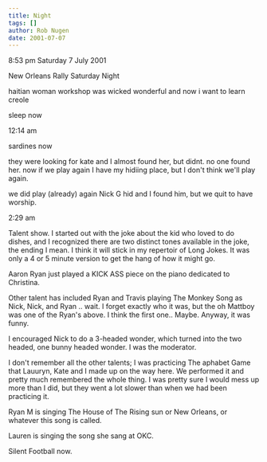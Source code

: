 ```yaml
---
title: Night
tags: []
author: Rob Nugen
date: 2001-07-07
---
```


<p class=date>8:53 pm Saturday 7 July 2001</p>

<p>New Orleans Rally Saturday Night</p>

<p>haitian woman workshop was wicked wonderful and now i want to learn
creole</p>

<p>sleep now</p>

<p class=date>12:14 am</p>

<p>sardines now</p>


<p>they were looking for kate and I almost found her, but didnt.  no
one found her.  now if we play again I have my hidiing place, but I
don't think we'll play again.</p>

<p>we did play (already) again Nick G hid and I found him, but we quit
to have worship.</p>

<p class=date>2:29 am</p>

<p>Talent show.  I started out with the joke about the kid who loved
to do dishes, and I recognized there are two distinct tones available
in the joke, the ending I mean.  I think it will stick in my repertoir
of Long Jokes.  It was only a 4 or 5 minute version to get the hang of
how it might go.</p>

<p>Aaron Ryan just played a KICK ASS piece on the piano dedicated to
Christina.</p>

<p>Other talent has included Ryan and Travis playing The Monkey Song
as Nick, Nick, and Ryan .. wait. I forget exactly who it was, but the
oh Mattboy was one of the Ryan's above.  I think the first one..
Maybe.  Anyway, it was funny.</p>

<p>I encouraged Nick to do a 3-headed wonder, which turned into the
two headed, one bunny headed wonder.  I was the moderator.</p>

<p>I don't remember all the other talents; I was practicing The
aphabet Game that Lauuryn, Kate and I made up on the way here.  We
performed it and pretty much remembered the whole thing.  I was pretty
sure I would mess up more than I did, but they went a lot slower than
when we had been practicing it.</p>

<p>Ryan M is singing The House of The Rising sun or New Orleans, or
whatever this song is called.</p>

<p>Lauren is singing the song she sang at OKC.</p>

<p>Silent Football now.</p>
